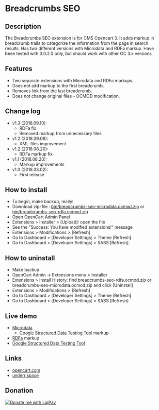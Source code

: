 # Breadcrumbs SEO

## Description
The Breadcrumbs SEO extension is for CMS Opencart 3. It adds markup in breadcrumb trails to categorize the information from the page in search results. Has two different versions with Microdata and RDFa markup.
Have been tested with 3.0.2.0 only, but should work with other OC 3.x versions

## Features
* Two separate extensions with Microdata and RDFa markups.
* Does not add markup to the first breadcrumb.
* Removes link from the last breadcrumb.
* Does not change original files - OCMOD modification.

## Change log
* v1.3 (2018.09.10):
  * RDFa fix
  * Removed markup from unnecessary files
* v1.2 (2018.09.08):
  * XML-files improvement
* v1.2 (2018.08.20):
  * RDFa markup fix
* v1.1 (2018.08.20):
  * Markup improvements
* v1.0 (2018.03.02):
  * First release

## How to install
* To begin, make backup, really!
* Download zip-file : [bin/breadcrumbs-seo-microdata.ocmod.zip](https://github.com/underr-ua/ocmod3-breadcrumbs-seo/raw/master/bin/breadcrumbs-seo-microdata.ocmod.zip)
    or [bin/breadcrumbs-seo-rdfa.ocmod.zip](https://github.com/underr-ua/ocmod3-breadcrumbs-seo/raw/master/bin/breadcrumbs-seo-rdfa.ocmod.zip)
* Open OpenCart Admin Panel
* Extensions > Installer > [Upload]: open the file
* See the "Success: You have modified extensions!" message
* Extensions > Modifications > [Refresh]
* Go to Dashboard > [Developer Settings] > Theme [Refresh]
* Go to Dashboard > [Developer Settings] > SASS [Refresh]

## How to uninstall
* Make backup
* OpenCart Admin -> Extensions menu > Installer
* Extensions > Install History: find breadcrumbs-seo-rdfa.ocmod.zip or breadcrumbs-seo-microdata.ocmod.zip and click [Uninstall]
* Extensions > Modifications > [Refresh]
* Go to Dashboard > [Developer Settings] > Theme [Refresh]
* Go to Dashboard > [Developer Settings] > SASS [Refresh]

## Live demo
* [Microdata](http://051c5f20.freevar.com/www/microdata)
  * [Google Structured Data Testing Tool](https://search.google.com/structured-data/testing-tool/u/0/#url=http%3A%2F%2F051c5f20.freevar.com%2Fwww%2Fmicrodata%2Findex.php%3Froute%3Dproduct%2Fproduct%26path%3D18%26product_id%3D47) markup
* [RDFa](http://051c5f20.freevar.com/www/rdfa) markup
* [Google Structured Data Testing Tool](https://search.google.com/structured-data/testing-tool/u/0/#url=http%3A%2F%2F051c5f20.freevar.com%2Fwww%2Frdfa%2Findex.php%3Froute%3Dproduct%2Fproduct%26path%3D18%26product_id%3D47)

## Links
* [opencart.com](https://www.opencart.com/index.php?route=marketplace/extension/info&extension_id=33396)
* [underr.space](https://underr.space/notes/projects/project-002.html)

## Donation
<a href='https://www.liqpay.ua/en/checkout/card/underr' target='_blank'><img src='https://image.ibb.co/nA3HoS/liqpay.png' border='0' alt='Donate me with LiqPay'/></a>
